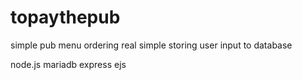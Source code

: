 # topaythepub
simple pub menu ordering
real simple storing user input to database

node.js
mariadb
express
ejs

